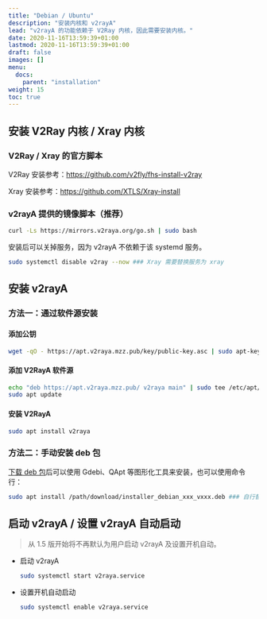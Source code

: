 ```yaml
---
title: "Debian / Ubuntu"
description: "安装内核和 v2rayA"
lead: "v2rayA 的功能依赖于 V2Ray 内核，因此需要安装内核。"
date: 2020-11-16T13:59:39+01:00
lastmod: 2020-11-16T13:59:39+01:00
draft: false
images: []
menu:
  docs:
    parent: "installation"
weight: 15
toc: true
---
```


## 安装 V2Ray 内核 / Xray 内核

### V2Ray / Xray 的官方脚本

V2Ray 安装参考：<https://github.com/v2fly/fhs-install-v2ray>

Xray 安装参考：<https://github.com/XTLS/Xray-install>

### v2rayA 提供的镜像脚本（推荐）

```bash
curl -Ls https://mirrors.v2raya.org/go.sh | sudo bash
```

安装后可以关掉服务，因为 v2rayA 不依赖于该 systemd 服务。

```bash
sudo systemctl disable v2ray --now ### Xray 需要替换服务为 xray
```

## 安装 v2rayA

### 方法一：通过软件源安装

#### 添加公钥

```bash
wget -qO - https://apt.v2raya.mzz.pub/key/public-key.asc | sudo apt-key add -
```

#### 添加 V2RayA 软件源

```bash
echo "deb https://apt.v2raya.mzz.pub/ v2raya main" | sudo tee /etc/apt/sources.list.d/v2raya.list
sudo apt update
```

#### 安装 V2RayA

```bash
sudo apt install v2raya
```

### 方法二：手动安装 deb 包

[下载 deb 包](https://github.com/v2rayA/v2rayA/releases)后可以使用 Gdebi、QApt 等图形化工具来安装，也可以使用命令行：

```bash
sudo apt install /path/download/installer_debian_xxx_vxxx.deb ### 自行替换 deb 包所在的实际路径
```

## 启动 v2rayA / 设置 v2rayA 自动启动

> 从 1.5 版开始将不再默认为用户启动 v2rayA 及设置开机自动。

- 启动 v2rayA

  ```bash
  sudo systemctl start v2raya.service
  ```

- 设置开机自动启动

  ```bash
  sudo systemctl enable v2raya.service
  ```
